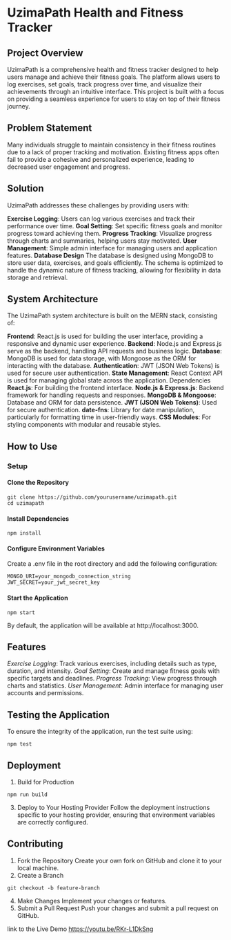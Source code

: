 # UzimaPath Health and Fitness Tracker
## Project Overview
UzimaPath is a comprehensive health and fitness tracker designed to help users manage and achieve their fitness goals. The platform allows users to log exercises, set goals, track progress over time, and visualize their achievements through an intuitive interface. This project is built with a focus on providing a seamless experience for users to stay on top of their fitness journey.

## Problem Statement
Many individuals struggle to maintain consistency in their fitness routines due to a lack of proper tracking and motivation. Existing fitness apps often fail to provide a cohesive and personalized experience, leading to decreased user engagement and progress.

## Solution
UzimaPath addresses these challenges by providing users with:

**Exercise Logging**: Users can log various exercises and track their performance over time.
**Goal Setting**: Set specific fitness goals and monitor progress toward achieving them.
**Progress Tracking**: Visualize progress through charts and summaries, helping users stay motivated.
**User Management**: Simple admin interface for managing users and application features.
**Database Design**
The database is designed using MongoDB to store user data, exercises, and goals efficiently. The schema is optimized to handle the dynamic nature of fitness tracking, allowing for flexibility in data storage and retrieval.

## System Architecture
The UzimaPath system architecture is built on the MERN stack, consisting of:

**Frontend**: React.js is used for building the user interface, providing a responsive and dynamic user experience.
**Backend**: Node.js and Express.js serve as the backend, handling API requests and business logic.
**Database**: MongoDB is used for data storage, with Mongoose as the ORM for interacting with the database.
**Authentication**: JWT (JSON Web Tokens) is used for secure user authentication.
**State Management**: React Context API is used for managing global state across the application.
Dependencies
**React.js**: For building the frontend interface.
**Node.js & Express.js**: Backend framework for handling requests and responses.
**MongoDB & Mongoose**: Database and ORM for data persistence.
**JWT (JSON Web Tokens)**: Used for secure authentication.
**date-fns**: Library for date manipulation, particularly for formatting time in user-friendly ways.
**CSS Modules**: For styling components with modular and reusable styles.

## How to Use
### Setup
#### Clone the Repository
```
git clone https://github.com/yourusername/uzimapath.git
cd uzimapath
```

#### Install Dependencies
```
npm install
```

#### Configure Environment Variables 
Create a .env file in the root directory and add the following configuration:
```
MONGO_URI=your_mongodb_connection_string
JWT_SECRET=your_jwt_secret_key
```

#### Start the Application
```
npm start
```
By default, the application will be available at http://localhost:3000.

## Features
*Exercise Logging*: Track various exercises, including details such as type, duration, and intensity.
*Goal Setting*: Create and manage fitness goals with specific targets and deadlines.
*Progress Tracking*: View progress through charts and statistics.
*User Management*: Admin interface for managing user accounts and permissions.
## Testing the Application
To ensure the integrity of the application, run the test suite using:
```
npm test
```

## Deployment

1. Build for Production
```
npm run build
```

3. Deploy to Your Hosting Provider Follow the deployment instructions specific to your hosting provider, ensuring that environment variables are correctly configured.

## Contributing
1. Fork the Repository Create your own fork on GitHub and clone it to your local machine.
2. Create a Branch
```
git checkout -b feature-branch
```

4. Make Changes Implement your changes or features.
5. Submit a Pull Request Push your changes and submit a pull request on GitHub.

link to the Live Demo
https://youtu.be/RKr-L1DkSng
